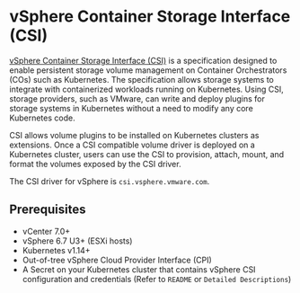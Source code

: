 # vSphere Container Storage Interface (CSI)

[vSphere Container Storage Interface (CSI)](https://github.com/kubernetes-sigs/vsphere-csi-driver) is a specification designed to enable persistent storage volume management on Container Orchestrators (COs) such as Kubernetes. The specification allows storage systems to integrate with containerized workloads running on Kubernetes. Using CSI, storage providers, such as VMware, can write and deploy plugins for storage systems in Kubernetes without a need to modify any core Kubernetes code.

CSI allows volume plugins to be installed on Kubernetes clusters as extensions. Once a CSI compatible volume driver is deployed on a Kubernetes cluster, users can use the CSI to provision, attach, mount, and format the volumes exposed by the CSI driver.

The CSI driver for vSphere is `csi.vsphere.vmware.com`.

## Prerequisites

- vCenter 7.0+
- vSphere 6.7 U3+ (ESXi hosts)
- Kubernetes v1.14+
- Out-of-tree vSphere Cloud Provider Interface (CPI)
- A Secret on your Kubernetes cluster that contains vSphere CSI configuration and credentials (Refer to `README` or `Detailed Descriptions`)
